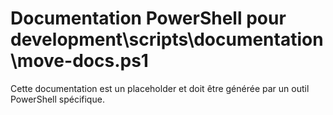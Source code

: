 # Documentation PowerShell pour development\scripts\documentation\move-docs.ps1

Cette documentation est un placeholder et doit être générée par un outil PowerShell spécifique.
